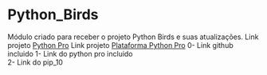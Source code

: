 # Python_Birds
Módulo criado para receber o projeto Python Birds e suas atualizações. 
 Link projeto [Python Pro](https://pythonpro.com.br/)
Link projeto [Plataforma Python Pro](plataforma.dev.pro.br)
0-  Link github incluido
1-  Link do python pro incluido  
2-  Link do pip_10 
